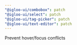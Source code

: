 ```yaml
---
"@igloo-ui/combobox": patch
"@igloo-ui/select": patch
"@igloo-ui/tag-picker": patch
"@igloo-ui/text-editor": patch
---
```


Prevent hover/focus conflicts
